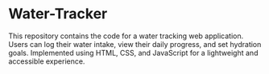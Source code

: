 # Water-Tracker
This repository contains the code for a water tracking web application. Users can log their water intake, view their daily progress, and set hydration goals. Implemented using HTML, CSS, and JavaScript for a lightweight and accessible experience.
